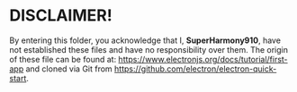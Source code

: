  # DISCLAIMER!

By entering this folder, you acknowledge that I, **SuperHarmony910**, have not established these files and have no responsibility over them. The origin of these file can be found at:  https://www.electronjs.org/docs/tutorial/first-app and cloned via Git from https://github.com/electron/electron-quick-start.